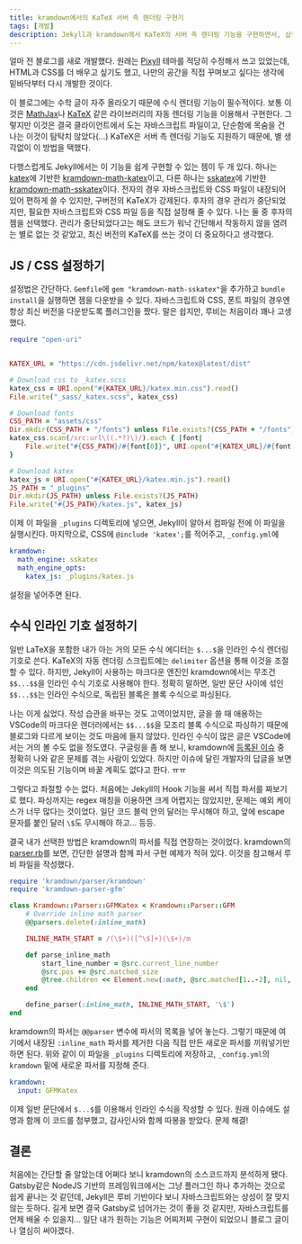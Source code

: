 ```yaml
---
title: kramdown에서의 KaTeX 서버 측 렌더링 구현기
tags: [개발]
description: Jekyll과 kramdown에서 KaTeX의 서버 측 렌더링 기능을 구현하면서, 삽질한 부분들을 정리합니다.
---
```


얼마 전 블로그를 새로 개발했다. 원래는 [Pixyll](https://github.com/johno/pixyll) 테마를 적당히 수정해서 쓰고 있었는데, HTML과 CSS를 더 배우고 싶기도 했고, 나만의 공간을 직접 꾸며보고 싶다는 생각에 밑바닥부터 다시 개발한 것이다. 

이 블로그에는 수학 글이 자주 올라오기 때문에 수식 렌더링 기능이 필수적이다. 보통 이것은 [MathJax](https://www.mathjax.org/)나 [KaTeX](https://katex.org/) 같은 라이브러리의 자동 렌더링 기능을 이용해서 구현한다. 그렇지만 이것은 결국 클라이언트에서 도는 자바스크립트 파일이고, 단순함에 목숨을 건 나는 이것이 탐탁치 않았다(...) KaTeX은 서버 측 렌더링 기능도 지원하기 때문에, 별 생각없이 이 방법을 택했다.

다행스럽게도 Jekyll에서는 이 기능을 쉽게 구현할 수 있는 젬이 두 개 있다. 하나는 [katex](https://github.com/glebm/katex-ruby)에 기반한 [kramdown-math-katex](https://github.com/kramdown/math-katex)이고, 다른 하나는 [sskatex](https://github.com/ccorn/sskatex/)에 기반한 [kramdown-math-sskatex](https://github.com/kramdown/math-sskatex)이다. 전자의 경우 자바스크립트와 CSS 파일이 내장되어 있어 편하게 쓸 수 있지만, 구버전의 KaTeX가 강제된다. 후자의 경우 관리가 중단되었지만, 필요한 자바스크립트와 CSS 파일 등을 직접 설정해 줄 수 있다. 나는 둘 중 후자의 젬을 선택했다. 관리가 중단되었다고는 해도 코드가 워낙 간단해서 작동하지 않을 염려는 별로 없는 것 같았고, 최신 버전의 KaTeX를 쓰는 것이 더 중요하다고 생각했다.

## JS / CSS 설정하기

설정법은 간단하다. `Gemfile`에 `gem "kramdown-math-sskatex"`을 추가하고 `bundle install`을 실행하면 젬을 다운받을 수 있다. 자바스크립트와 CSS, 폰트 파일의 경우엔 항상 최신 버전을 다운받도록 플러그인을 짰다. 말은 쉽지만, 루비는 처음이라 꽤나 고생했다.

```ruby
require "open-uri"


KATEX_URL = "https://cdn.jsdelivr.net/npm/katex@latest/dist"

# Download css to _katex.scss
katex_css = URI.open("#{KATEX_URL}/katex.min.css").read()
File.write("_sass/_katex.scss", katex_css)

# Download fonts
CSS_PATH = "assets/css"
Dir.mkdir(CSS_PATH + "/fonts") unless File.exists?(CSS_PATH + "/fonts")
katex_css.scan(/src:url\((.*?)\)/).each { |font| 
    File.write("#{CSS_PATH}/#{font[0]}", URI.open("#{KATEX_URL}/#{font[0]}").read())
}

# Download katex
katex_js = URI.open("#{KATEX_URL}/katex.min.js").read()
JS_PATH = "_plugins"
Dir.mkdir(JS_PATH) unless File.exists?(JS_PATH)
File.write("#{JS_PATH}/katex.js", katex_js)
```

이제 이 파일을 `_plugins` 디렉토리에 넣으면, Jekyll이 알아서 컴파일 전에 이 파일을 실행시킨다. 마지막으로, CSS에 `@include 'katex';`를 적어주고, `_config.yml`에 

```yml
kramdown:
  math_engine: sskatex
  math_engine_opts:
    katex_js: _plugins/katex.js
```

설정을 넣어주면 된다.

## 수식 인라인 기호 설정하기

일반 LaTeX을 포함한 내가 아는 거의 모든 수식 에디터는 `$...$`을 인라인 수식 렌더링 기호로 쓴다. KaTeX의 자동 렌더링 스크립트에는 `delimiter` 옵션을 통해 이것을 조절할 수 있다. 하지만, Jekyll이 사용하는 마크다운 엔진인 kramdown에서는 무조건 `$$...$$`을 인라인 수식 기호로 사용해야 한다. 정확히 말하면, 일반 문단 사이에 섞인 `$$...$$`는 인라인 수식으로, 독립된 블록은 블록 수식으로 파싱된다. 

나는 이게 싫었다. 작성 습관을 바꾸는 것도 고역이었지만, 글을 쓸 때 애용하는 VSCode의 마크다운 렌더러에서는 `$$...$$`을 모조리 블록 수식으로 파싱하기 때문에 블로그와 다르게 보이는 것도 마음에 들지 않았다. 인라인 수식이 많은 글은 VSCode에서는 거의 볼 수도 없을 정도였다. 구글링을 좀 해 보니, kramdown에 [등록된 이슈](https://github.com/gettalong/kramdown/issues/672) 중 정확히 나와 같은 문제를 겪는 사람이 있었다. 하지만 이슈에 달린 개발자의 답글을 보면 이것은 의도된 기능이며 바꿀 계획도 없다고 한다. ㅠㅠ 

그렇다고 좌절할 수는 없다. 처음에는 Jekyll의 Hook 기능을 써서 직접 파서를 짜보기로 했다. 파싱까지는 regex 매칭을 이용하면 크게 어렵지는 않았지만, 문제는 예외 케이스가 너무 많다는 것이었다. 일단 코드 블럭 안의 달러는 무시해야 하고, 앞에 escape 문자를 붙인 달러 `\$`도 무시해야 하고... 등등.

결국 내가 선택한 방법은 kramdown의 파서를 직접 연장하는 것이었다. kramdown의 [parser.rb](https://github.com/gettalong/kramdown/blob/master/lib/kramdown/parser/kramdown.rb)를 보면, 간단한 설명과 함께 파서 구현 예제가 적혀 있다. 이것을 참고해서 루비 파일을 작성했다.

```ruby
require 'kramdown/parser/kramdown'
require 'kramdown-parser-gfm'

class Kramdown::Parser::GFMKatex < Kramdown::Parser::GFM
    # Override inline math parser
    @@parsers.delete(:inline_math)

    INLINE_MATH_START = /(\$+)([^\$]+)(\$+)/m

    def parse_inline_math
        start_line_number = @src.current_line_number
        @src.pos += @src.matched_size
        @tree.children << Element.new(:math, @src.matched[1..-2], nil, category: :span, location: start_line_number)
    end

    define_parser(:inline_math, INLINE_MATH_START, '\$')
end
```

kramdown의 파서는 `@@parser` 변수에 파서의 목록을 넣어 놓는다. 그렇기 때문에 여기에서 내장된 `:inline_math` 파서를 제거한 다음 직접 만든 새로운 파서를 끼워넣기만 하면 된다. 위와 같이 이 파일을 `_plugins` 디렉토리에 저장하고, `_config.yml`의 `kramdown` 밑에 새로운 파서를 지정해 준다.

```yml
kramdown:
  input: GFMKatex
```

이제 일반 문단에서 `$...$`를 이용해서 인라인 수식을 작성할 수 있다. 원래 이슈에도 설명과 함께 이 코드를 첨부했고, 감사인사와 함께 따봉을 받았다. 문제 해결!

## 결론

처음에는 간단할 줄 알았는데 어쩌다 보니 kramdown의 소스코드까지 분석하게 됐다. Gatsby같은 NodeJS 기반의 프레임워크에서는 그냥 플러그인 하나 추가하는 것으로 쉽게 끝나는 것 같던데, Jekyll은 루비 기반이다 보니 자바스크립트와는 상성이 잘 맞지 않는 듯하다. 길게 보면 결국 Gatsby로 넘어가는 것이 좋을 것 같지만, 자바스크립트를 언제 배울 수 있을지... 일단 내가 원하는 기능은 어찌저찌 구현이 되었으니 블로그 글이나 열심히 써야겠다.